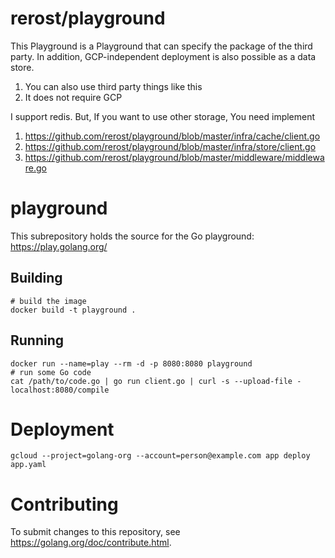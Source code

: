 # rerost/playground
This Playground is a Playground that can specify the package of the third party. In addition, GCP-independent deployment is also possible as a data store.

1. You can also use third party things like this
1. It does not require GCP

I support redis. But, If you want to use other storage, You need implement
1. https://github.com/rerost/playground/blob/master/infra/cache/client.go 
1. https://github.com/rerost/playground/blob/master/infra/store/client.go
1. https://github.com/rerost/playground/blob/master/middleware/middleware.go

# playground

This subrepository holds the source for the Go playground:
https://play.golang.org/

## Building

```
# build the image
docker build -t playground .
```

## Running

```
docker run --name=play --rm -d -p 8080:8080 playground
# run some Go code
cat /path/to/code.go | go run client.go | curl -s --upload-file - localhost:8080/compile
```

# Deployment

```
gcloud --project=golang-org --account=person@example.com app deploy app.yaml
```

# Contributing

To submit changes to this repository, see
https://golang.org/doc/contribute.html.

